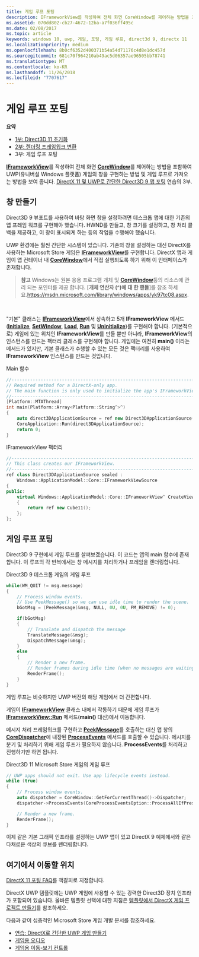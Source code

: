 ```yaml
---
title: 게임 루프 포팅
description: IFrameworkView를 작성하여 전체 화면 CoreWindow를 제어하는 방법을 포함하여 UWP(유니버설 Windows 플랫폼) 게임의 창을 구현하는 방법 및 게임 루프로 가져오는 방법을 보여 줍니다.
ms.assetid: 070dd802-cb27-4672-12ba-a7f036ff495c
ms.date: 02/08/2017
ms.topic: article
keywords: windows 10, uwp, 게임, 포팅, 게임 루프, direct3d 9, directx 11
ms.localizationpriority: medium
ms.openlocfilehash: 8b0cf6352d400371b54a54d71176c4d8e1dc457d
ms.sourcegitcommit: 681c70f964210ab49ac5d06357ae96505bb78741
ms.translationtype: MT
ms.contentlocale: ko-KR
ms.lasthandoff: 11/26/2018
ms.locfileid: "7707617"
---
```

# <a name="port-the-game-loop"></a>게임 루프 포팅



**요약**

-   [1부: Direct3D 11 초기화](simple-port-from-direct3d-9-to-11-1-part-1--initializing-direct3d.md)
-   [2부: 렌더링 프레임워크 변환](simple-port-from-direct3d-9-to-11-1-part-2--rendering.md)
-   3부: 게임 루프 포팅


[**IFrameworkView**](https://msdn.microsoft.com/library/windows/apps/hh700478)를 작성하여 전체 화면 [**CoreWindow**](https://msdn.microsoft.com/library/windows/apps/br208225)를 제어하는 방법을 포함하여 UWP(유니버설 Windows 플랫폼) 게임의 창을 구현하는 방법 및 게임 루프로 가져오는 방법을 보여 줍니다. [DirectX 11 및 UWP로 간단한 Direct3D 9 앱 포팅](walkthrough--simple-port-from-direct3d-9-to-11-1.md) 연습의 3부.

## <a name="create-a-window"></a>창 만들기


Direct3D 9 뷰포트를 사용하여 바탕 화면 창을 설정하려면 데스크톱 앱에 대한 기존의 앱 프레임 워크를 구현해야 했습니다. HWND를 만들고, 창 크기를 설정하고, 창 처리 콜백을 제공하고, 이 창이 표시되게 하는 등의 작업을 수행해야 했습니다.

UWP 환경에는 훨씬 간단한 시스템이 있습니다. 기존의 창을 설정하는 대신 DirectX를 사용하는 Microsoft Store 게임은 [**IFrameworkView**](https://msdn.microsoft.com/library/windows/apps/hh700478)를 구현합니다. DirectX 앱과 게임이 앱 컨테이너 내 [**CoreWindow**](https://msdn.microsoft.com/library/windows/apps/br208225)에서 직접 실행되도록 하기 위해 이 인터페이스가 존재합니다.

> **참고**  Windows는 원본 응용 프로그램 개체 및 [**CoreWindow**](https://msdn.microsoft.com/library/windows/apps/br208225)등의 리소스에 관리 되는 포인터를 제공 합니다. [**개체 연산자 (^)에 대 한 핸들**]를 참조 하세요.https://msdn.microsoft.com/library/windows/apps/yk97tc08.aspx.

 

"기본" 클래스는 [**IFrameworkView**](https://msdn.microsoft.com/library/windows/apps/hh700478)에서 상속하고 5개 **IFrameworkView** 메서드([**Initialize**](https://msdn.microsoft.com/library/windows/apps/hh700495), [**SetWindow**](https://msdn.microsoft.com/library/windows/apps/hh700509), [**Load**](https://msdn.microsoft.com/library/windows/apps/hh700501), [**Run**](https://msdn.microsoft.com/library/windows/apps/hh700505) 및 [**Uninitialize**](https://msdn.microsoft.com/library/windows/apps/hh700523))를 구현해야 합니다. (기본적으로) 게임에 있는 위치인 **IFrameworkView**를 만들 뿐만 아니라, **IFrameworkView**의 인스턴스를 만드는 팩터리 클래스를 구현해야 합니다. 게임에는 여전히 **main()** 이라는 메서드가 있지만, 기본 클래스가 수행할 수 있는 모든 것은 팩터리를 사용하여 **IFrameworkView** 인스턴스를 만드는 것입니다.

Main 함수

```cpp
//-----------------------------------------------------------------------------
// Required method for a DirectX-only app.
// The main function is only used to initialize the app's IFrameworkView class.
//-----------------------------------------------------------------------------
[Platform::MTAThread]
int main(Platform::Array<Platform::String^>^)
{
    auto direct3DApplicationSource = ref new Direct3DApplicationSource();
    CoreApplication::Run(direct3DApplicationSource);
    return 0;
}
```

IFrameworkView 팩터리

```cpp
//-----------------------------------------------------------------------------
// This class creates our IFrameworkView.
//-----------------------------------------------------------------------------
ref class Direct3DApplicationSource sealed : 
    Windows::ApplicationModel::Core::IFrameworkViewSource
{
public:
    virtual Windows::ApplicationModel::Core::IFrameworkView^ CreateView()
    {
        return ref new Cube11();
    };
};
```

## <a name="port-the-game-loop"></a>게임 루프 포팅


Direct3D 9 구현에서 게임 루프를 살펴보겠습니다. 이 코드는 앱의 main 함수에 존재합니다. 이 루프의 각 반복에서는 창 메시지를 처리하거나 프레임을 렌더링합니다.

Direct3D 9 데스크톱 게임의 게임 루프

```cpp
while(WM_QUIT != msg.message)
{
    // Process window events.
    // Use PeekMessage() so we can use idle time to render the scene. 
    bGotMsg = (PeekMessage(&msg, NULL, 0U, 0U, PM_REMOVE) != 0);

    if(bGotMsg)
    {
        // Translate and dispatch the message
        TranslateMessage(&msg);
        DispatchMessage(&msg);
    }
    else
    {
        // Render a new frame.
        // Render frames during idle time (when no messages are waiting).
        RenderFrame();
    }
}
```

게임 루프는 비슷하지만 UWP 버전의 해당 게임에서 더 간편합니다.

게임이 [**IFrameworkView**](https://msdn.microsoft.com/library/windows/apps/hh700478) 클래스 내에서 작동하기 때문에 게임 루프가 [**IFrameworkView::Run**](https://msdn.microsoft.com/library/windows/apps/hh700505) 메서드(**main()** 대신)에서 이동합니다.

메시지 처리 프레임워크를 구현하고 [**PeekMessage**](https://msdn.microsoft.com/library/windows/desktop/ms644943)를 호출하는 대신 앱 창의 [**CoreDispatcher**](https://msdn.microsoft.com/library/windows/apps/br208211)에 내장된 [**ProcessEvents**](https://msdn.microsoft.com/library/windows/apps/br208215) 메서드를 호출할 수 있습니다. 메시지를 분기 및 처리하기 위해 게임 루프가 필요하지 않습니다. **ProcessEvents**를 처리하고 진행하기만 하면 됩니다.

Direct3D 11 Microsoft Store 게임의 게임 루프

```cpp
// UWP apps should not exit. Use app lifecycle events instead.
while (true)
{
    // Process window events.
    auto dispatcher = CoreWindow::GetForCurrentThread()->Dispatcher;
    dispatcher->ProcessEvents(CoreProcessEventsOption::ProcessAllIfPresent);

    // Render a new frame.
    RenderFrame();
}
```

이제 같은 기본 그래픽 인프라를 설정하는 UWP 앱이 있고 DirectX 9 예제에서와 같은 다채로운 색상의 큐브를 렌더링합니다.

## <a name="where-do-i-go-from-here"></a>여기에서 이동할 위치


[DirectX 11 포팅 FAQ](directx-porting-faq.md)를 책갈피로 지정합니다.

DirectX UWP 템플릿에는 UWP 게임에 사용할 수 있는 강력한 Direct3D 장치 인프라가 포함되어 있습니다. 올바른 템플릿 선택에 대한 지침은 [템플릿에서 DirectX 게임 프로젝트 만들기](user-interface.md)를 참조하세요.

다음과 같이 심층적인 Microsoft Store 게임 개발 문서를 참조하세요.

-   [연습: DirectX로 간단한 UWP 게임 만들기](tutorial--create-your-first-uwp-directx-game.md)
-   [게임용 오디오](working-with-audio-in-your-directx-game.md)
-   [게임용 이동-보기 컨트롤](tutorial--adding-move-look-controls-to-your-directx-game.md)

 

 




